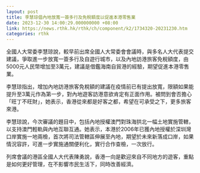 ```yaml
---
layout: post
title: 李慧琼倡內地放寬一簽多行及免稅額度以促進本港零售業
date: 2023-12-30 14:00:29.000000000 +08:00
link: https://news.rthk.hk/rthk/ch/component/k2/1734320-20231230.htm
categories: rthk
---
```


全國人大常委李慧琼說，較早前出席全國人大常委會會議時，與多名人大代表提交建議，爭取進一步放寬一簽多行及自遊行城巿，以及內地訪港旅客免稅額度，由5000元人民幣增加至3萬元，建議是借鑑海南自貿港的經驗，期望促進本港零售業。

李慧琼指出，增加內地訪港旅客免稅額的建議在疫情前已有提出放寬，限額如果能提升至3萬元作為第一步，對內地遊客訪港意欲肯定有正面作用。被問到會否擔心「旺丁不旺財」，她表示，香港從來都是好客之都，希望在可承受之下，更多旅客來港。

李慧琼說，今次審議的題目中，包括內地授權澳門對珠海拱北一幅土地實施管轄，以支持澳門輕軌與內地互聯互通。她表示，本港於2006年已獲內地授權於深圳灣口岸實施一地兩檢，首次將司法管轄區伸展至內地，期望於未來新落成口岸，如果情況容許，可進一步實施通關便利化，實行合作查檢，一次放行。

列席會議的港區全國人大代表陳勇說，香港一向是歡迎來自不同地方的遊客，重點是如何更好管理，在不影響巿民生活下，同時改善經濟。

